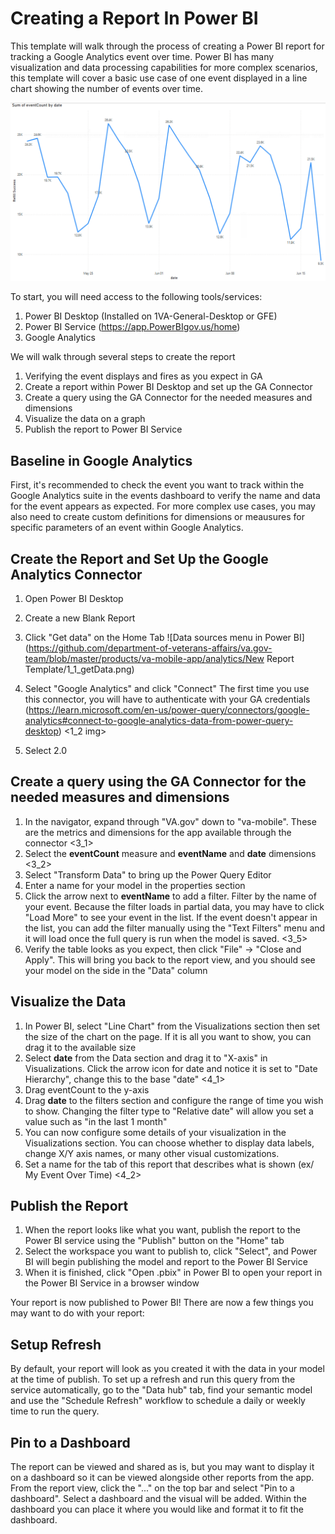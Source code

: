 # Creating a Report In Power BI

This template will walk through the process of creating a Power BI report for tracking a Google Analytics event over 
time. Power BI has many visualization and data processing capabilities for more complex scenarios, this template will 
cover a basic use case of one event displayed in a line chart showing the number of events over time. 

![Report showing Rx Refill success rate over time](https://github.com/department-of-veterans-affairs/va.gov-team/blob/master/products/va-mobile-app/analytics/New%20Report%20Template/Report%20for%20RXRefill.png)

To start, you will need access to the following tools/services:

1. Power BI Desktop (Installed on 1VA-General-Desktop or GFE)
2. Power BI Service (https://app.PowerBIgov.us/home)
3. Google Analytics

We will walk through several steps to create the report
1. Verifying the event displays and fires as you expect in GA
2. Create a report within Power BI Desktop and set up the GA Connector
3. Create a query using the GA Connector for the needed measures and dimensions
4. Visualize the data on a graph
5. Publish the report to Power BI Service

## Baseline in Google Analytics

First, it's recommended to check the event you want to track within the Google Analytics suite in the events 
dashboard to verify the name and data for the event appears as expected. For more complex use cases, you may also 
need to create custom definitions for dimensions or meausures for specific parameters of an event within Google 
Analytics.

## Create the Report and Set Up the Google Analytics Connector
1. Open Power BI Desktop
2. Create a new Blank Report
3. Click "Get data" on the Home Tab
![Data sources menu in Power BI](https://github.com/department-of-veterans-affairs/va.gov-team/blob/master/products/va-mobile-app/analytics/New Report Template/1_1_getData.png)

5. Select "Google Analytics" and click "Connect"
    The first time you use this connector, you will have to authenticate with your GA credentials (https://learn.microsoft.com/en-us/power-query/connectors/google-analytics#connect-to-google-analytics-data-from-power-query-desktop)
<1_2 img>
6. Select 2.0

## Create a query using the GA Connector for the needed measures and dimensions
1. In the navigator, expand through "VA.gov" down to "va-mobile". These are the metrics and dimensions 
   for the app available through the connector
<3_1>
2. Select the **eventCount** measure and **eventName** and **date** dimensions
<3_2>
3. Select "Transform Data" to bring up the Power Query Editor
4. Enter a name for your model in the properties section
5. Click the arrow next to **eventName** to add a filter. Filter by the name of your event. Because the filter loads 
   in partial data, you may have to click "Load More" to see your event in the list. If the event doesn't appear in 
   the list, you can add the filter manually using the "Text Filters" menu and it will load once the full query is 
   run when the model is saved.
<3_5>
6. Verify the table looks as you expect, then click "File" -> "Close and Apply". This will bring you back to the 
   report view, and you should see your model on the side in the "Data" column

## Visualize the Data
1. In Power BI, select "Line Chart" from the Visualizations section then set the size of the chart on the page. If it 
   is all you want to show, you can drag it to the available size
2. Select **date** from the Data section and drag it to "X-axis" in Visualizations. Click the arrow icon for date 
   and notice it is set to "Date Hierarchy", change this to the base "date"
<4_1>
3. Drag eventCount to the y-axis
4. Drag **date** to the filters section and configure the range of time you wish to show. Changing the filter type 
   to "Relative date" will allow you set a value such as "in the last 1 month"
5. You can now configure some details of your visualization in the Visualizations section. You can choose whether to 
   display data labels, change X/Y axis names, or many other visual customizations. 
6. Set a name for the tab of this report that describes what is shown (ex/ My Event Over Time)
<4_2>

## Publish the Report
1. When the report looks like what you want, publish the report to the Power BI service using the "Publish" button on 
   the "Home" tab
2. Select the workspace you want to publish to, click "Select", and Power BI will begin publishing the model and 
   report to the Power BI Service
3. When it is finished, click "Open <your report name>.pbix" in Power BI to open your report in the Power BI Service 
   in a browser window

Your report is now published to Power BI! There are now a few things you may want to do with your report:

## Setup Refresh
By default, your report will look as you created it with the data in your model at the time of publish. To set up a 
refresh and run this query from the service automatically, go to the "Data hub" tab, find your semantic model and 
use the "Schedule Refresh" workflow to schedule a daily or weekly time to run the query.

## Pin to a Dashboard
The report can be viewed and shared as is, but you may want to display it on a dashboard so it can be viewed 
alongside other reports from the app.  From the report view, click the "..." on the top bar and select "Pin to a 
dashboard". Select a dashboard and the visual will be added. Within the dashboard you can place it where you would 
like and format it to fit the dashboard. 
